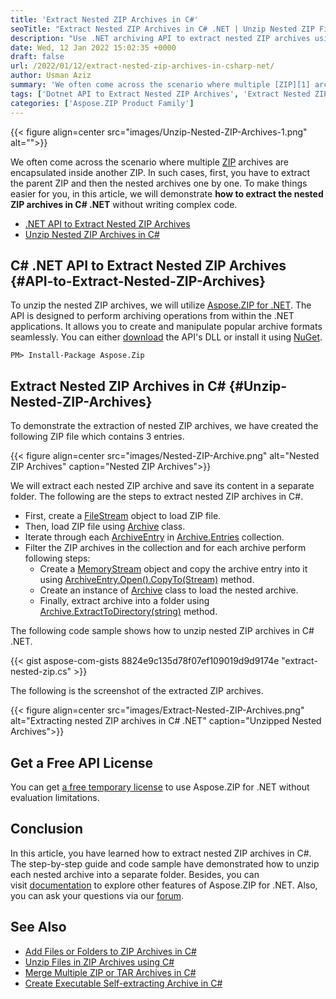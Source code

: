 ```yaml
---
title: 'Extract Nested ZIP Archives in C#'
seoTitle: "Extract Nested ZIP Archives in C# .NET | Unzip Nested ZIP Files in C#"
description: "Use .NET archiving API to extract nested ZIP archives using C# or VB.NET. Unzip the archives encapsulated in another ZIP archive programmatically."
date: Wed, 12 Jan 2022 15:02:35 +0000
draft: false
url: /2022/01/12/extract-nested-zip-archives-in-csharp-net/
author: Usman Aziz
summary: 'We often come across the scenario where multiple [ZIP][1] archives are encapsulated inside another ZIP. In such cases, first, you have to extract the parent ZIP and then the nested archives one by one. To make things easier for you, in this article, we will demonstrate **how to extract the nested ZIP archives in C# .NET** without writing complex code.'
tags: ['Dotnet API to Extract Nested ZIP Archives', 'Extract Nested ZIP Archives in Csharp', 'Open Nested ZIP Archives in CSharp', 'Unzip Nested ZIP Archives in Csharp']
categories: ['Aspose.ZIP Product Family']
---
```




{{< figure align=center src="images/Unzip-Nested-ZIP-Archives-1.png" alt="">}}


We often come across the scenario where multiple [ZIP][2] archives are encapsulated inside another ZIP. In such cases, first, you have to extract the parent ZIP and then the nested archives one by one. To make things easier for you, in this article, we will demonstrate **how to extract the nested ZIP archives in C# .NET** without writing complex code.

*   [.NET API to Extract Nested ZIP Archives][3]
*   [Unzip Nested ZIP Archives in C#][4]

## C# .NET API to Extract Nested ZIP Archives {#API-to-Extract-Nested-ZIP-Archives}

To unzip the nested ZIP archives, we will utilize [Aspose.ZIP for .NET][5]. The API is designed to perform archiving operations from within the .NET applications. It allows you to create and manipulate popular archive formats seamlessly. You can either [download][6] the API's DLL or install it using [NuGet][7].

```
PM> Install-Package Aspose.Zip
```

## Extract Nested ZIP Archives in C# {#Unzip-Nested-ZIP-Archives}

To demonstrate the extraction of nested ZIP archives, we have created the following ZIP file which contains 3 entries.



{{< figure align=center src="images/Nested-ZIP-Archive.png" alt="Nested ZIP Archives" caption="Nested ZIP Archives">}}


We will extract each nested ZIP archive and save its content in a separate folder. The following are the steps to extract nested ZIP archives in C#.

*   First, create a [FileStream][8] object to load ZIP file.
*   Then, load ZIP file using [Archive][9] class.
*   Iterate through each [ArchiveEntry][10] in [Archive.Entries][11] collection.
*   Filter the ZIP archives in the collection and for each archive perform following steps:
    *   Create a [MemoryStream][12] object and copy the archive entry into it using [ArchiveEntry.Open().CopyTo(Stream)][13] method.
    *   Create an instance of [Archive][14] class to load the nested archive.
    *   Finally, extract archive into a folder using [Archive.ExtractToDirectory(string)][15] method.

The following code sample shows how to unzip nested ZIP archives in C# .NET.

{{< gist aspose-com-gists 8824e9c135d78f07ef109019d9d9174e "extract-nested-zip.cs" >}}

The following is the screenshot of the extracted ZIP archives.



{{< figure align=center src="images/Extract-Nested-ZIP-Archives.png" alt="Extracting nested ZIP archives in C# .NET" caption="Unzipped Nested Archives">}}


## Get a Free API License

You can get [a free temporary license][16] to use Aspose.ZIP for .NET without evaluation limitations.

## Conclusion

In this article, you have learned how to extract nested ZIP archives in C#. The step-by-step guide and code sample have demonstrated how to unzip each nested archive into a separate folder. Besides, you can visit [documentation][17] to explore other features of Aspose.ZIP for .NET. Also, you can ask your questions via our [forum][18].

## See Also

*   [Add Files or Folders to ZIP Archives in C#][19]
*   [Unzip Files in ZIP Archives using C#][20]
*   [Merge Multiple ZIP or TAR Archives in C#][21]
*   [Create Executable Self-extracting Archive in C#][22]




[1]: https://docs.fileformat.com/compression/zip/
[2]: https://docs.fileformat.com/compression/zip/
[3]: #API-to-Extract-Nested-ZIP-Archives
[4]: #Unzip-Nested-ZIP-Archives
[5]: https://products.aspose.com/zip/net/
[6]: https://downloads.aspose.com/zip/net/
[7]: https://www.nuget.org/packages/Aspose.ZIP
[8]: https://docs.microsoft.com/en-us/dotnet/api/system.io.filestream
[9]: https://apireference.aspose.com/zip/net/aspose.zip/archive
[10]: https://apireference.aspose.com/zip/net/aspose.zip/archiveentry
[11]: https://apireference.aspose.com/zip/net/aspose.zip/archive/properties/entries
[12]: https://docs.microsoft.com/en-us/dotnet/api/system.io.memorystream
[13]: https://docs.microsoft.com/en-gb/dotnet/api/system.io.stream.copyto?view=net-6.0#System_IO_Stream_CopyTo_System_IO_Stream_
[14]: https://apireference.aspose.com/zip/net/aspose.zip/archive
[15]: https://apireference.aspose.com/zip/net/aspose.zip/archive/methods/extracttodirectory
[16]: https://purchase.aspose.com/temporary-license
[17]: https://docs.aspose.com/zip/net/
[18]: https://forum.aspose.com/
[19]: https://blog.aspose.com/2020/04/22/create-zip-archives-add-files-or-folders-to-zip-in-csharp-asp.net/
[20]: https://blog.aspose.com/2020/04/23/unzip-files-in-password-protected-zip-archives-in-csharp-asp.net/
[21]: https://blog.aspose.com/2022/01/06/merge-zip-and-tar-files-in-csharp/
[22]: https://blog.aspose.com/2022/01/10/create-self-extracting-archive-in-csharp/




